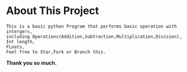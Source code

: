 # About This Project
    This is a basic python Program that performs basic operation with intergers,
    including Operations(Addition,Subtraction,Multiplication,Division),
    Int length,
    FLoats,
    Feel free to Star,Fork or Branch this. 
**Thank you so much.**

